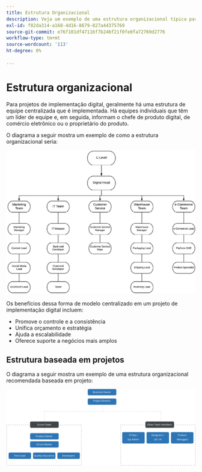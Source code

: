 ```yaml
---
title: Estrutura Organizacional
description: Veja um exemplo de uma estrutura organizacional típica para um projeto de comércio eletrônico.
exl-id: f82da314-a168-4d16-8679-827a44375769
source-git-commit: e76f101df47116f7b246f21f0fe0fa72769d2776
workflow-type: tm+mt
source-wordcount: '113'
ht-degree: 0%

---
```


# Estrutura organizacional

Para projetos de implementação digital, geralmente há uma estrutura de equipe centralizada que é implementada. Há equipes individuais que têm um líder de equipe e, em seguida, informam o chefe de produto digital, de comércio eletrônico ou o proprietário do produto.

O diagrama a seguir mostra um exemplo de como a estrutura organizacional seria:

![Diagrama da estrutura organizacional](../../assets/playbooks/org-structure.png)

Os benefícios dessa forma de modelo centralizado em um projeto de implementação digital incluem:

- Promove o controle e a consistência
- Unifica orçamento e estratégia
- Ajuda a escalabilidade
- Oferece suporte a negócios mais amplos

## Estrutura baseada em projetos

O diagrama a seguir mostra um exemplo de uma estrutura organizacional recomendada baseada em projeto:

![Diagrama de estrutura da organização baseado em projeto](../../assets/playbooks/org-structure-project.png)
